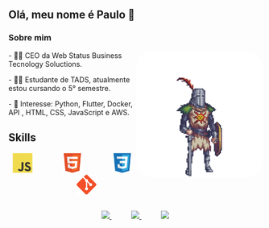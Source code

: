 ## Olá, meu nome é Paulo 👋

### Sobre mim
<div style="display: inline_block"  >
    <img align="right" width="250" height="250" style="border-radius:30px;" src="solaire.gif?raw=true" />
    <p> - 👨‍💻 CEO da Web Status Business Tecnology Soluctions. </p>
    <p> - 👨‍🎓 Estudante de TADS, atualmente estou cursando o 5° semestre. </p>
    <p> - 🎯 Interesse: Python, Flutter, Docker, API , HTML, CSS, JavaScript e AWS. </p>
</div>

## Skills
<div align="center">
    <img height="40" src="https://raw.githubusercontent.com/devicons/devicon/master/icons/javascript/javascript-original.svg">
    &nbsp;&nbsp;&nbsp;&nbsp;&nbsp;&nbsp;&nbsp;&nbsp;&nbsp;&nbsp;&nbsp;&nbsp;&nbsp;
    <img height="40" src="https://raw.githubusercontent.com/devicons/devicon/master/icons/html5/html5-original.svg">
    &nbsp;&nbsp;&nbsp;&nbsp;&nbsp;&nbsp;&nbsp;&nbsp;&nbsp;&nbsp;&nbsp;&nbsp;&nbsp;
    <img height="40" src="https://raw.githubusercontent.com/devicons/devicon/master/icons/css3/css3-original.svg">
    &nbsp;&nbsp;&nbsp;&nbsp;&nbsp;&nbsp;&nbsp;&nbsp;&nbsp;&nbsp;&nbsp;&nbsp;&nbsp;
    <img height="40" src="https://raw.githubusercontent.com/devicons/devicon/master/icons/git/git-original.svg">   
<div> 

##
    
<p align="center">
    <a href="https://github.com/paulovgtp">
        <img  src="https://img.shields.io/badge/github-%23100000.svg?&style=for-the-badge&logo=github&logoColor=white&link=mailto:https://github.com/teteusAraujo">
    </a>
    &nbsp;&nbsp;&nbsp;&nbsp;&nbsp;&nbsp;&nbsp;&nbsp;&nbsp;
    <a href="mailto:paulovgtp@gmail.com">
        <img src="https://img.shields.io/badge/gmail-D14836?&style=for-the-badge&logo=gmail&logoColor=white&link=mailto:mateusaraujo996@gmail.com">
    </a>
    &nbsp;&nbsp;&nbsp;&nbsp;&nbsp;&nbsp;&nbsp;&nbsp;&nbsp;
    <a href="https://www.linkedin.com/in/paulo-pires-291823110/">
        <img src="https://img.shields.io/badge/linkedin-%230077B5.svg?&style=for-the-badge&logo=linkedin&logoColor=white&link=mailto:https://www.linkedin.com/in/mateusaraujobarros/">
    </a>
</p>
